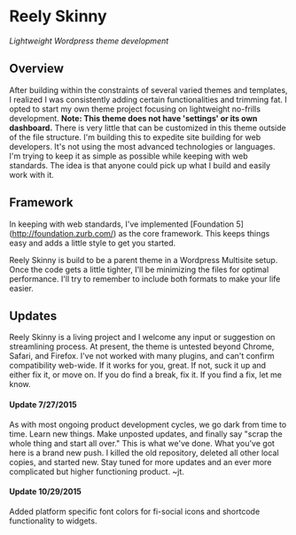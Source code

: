 # Reely Skinny
*Lightweight Wordpress theme development*

## Overview
After building within the constraints of several varied themes and templates, I realized I was consistently adding certain functionalities and trimming fat. I opted to start my own theme project focusing on lightweight no-frills development. **Note: This theme does not have 'settings' or its own dashboard.** There is very little that can be customized in this theme outside of the file structure. I'm building this to expedite site building for web developers. It's not using the most advanced technologies or languages. I'm trying to keep it as simple as possible while keeping with web standards. The idea is that anyone could pick up what I build and easily work with it.

## Framework
 In keeping with web standards, I've implemented [Foundation 5] (http://foundation.zurb.com/) as the core framework. This keeps things easy and adds a little style to get you started.

Reely Skinny is build to be a parent theme in a Wordpress Multisite setup. Once the code gets a little tighter, I'll be minimizing the files for optimal performance. I'll try to remember to include both formats to make your life easier.

## Updates
Reely Skinny is a living project and I welcome any input or suggestion on streamlining process.  At present, the theme is untested beyond Chrome, Safari, and Firefox. I've not worked with many plugins, and can't confirm compatibility web-wide. If it works for you, great. If not, suck it up and either fix it, or move on. If you do find a break, fix it. If you find a fix, let me know.

#### Update 7/27/2015
As with most ongoing product development cycles, we go dark from time to time. Learn new things. Make unposted updates, and finally say "scrap the whole thing and start all over." This is what we've done. What you've got here is a brand new push. I killed the old repository, deleted all other local copies, and started new. Stay tuned for more updates and an ever more complicated but higher functioning product. ~jt.

#### Update 10/29/2015
Added platform specific font colors for fi-social icons and shortcode functionality to widgets.